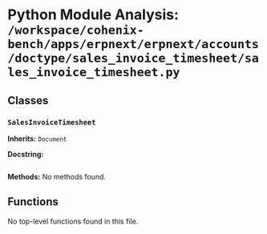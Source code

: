 # Python Module Analysis: `/workspace/cohenix-bench/apps/erpnext/erpnext/accounts/doctype/sales_invoice_timesheet/sales_invoice_timesheet.py`

## Classes

### `SalesInvoiceTimesheet`
**Inherits:** `Document`


**Docstring:**
```

```

**Methods:**
No methods found.




## Functions

No top-level functions found in this file.
